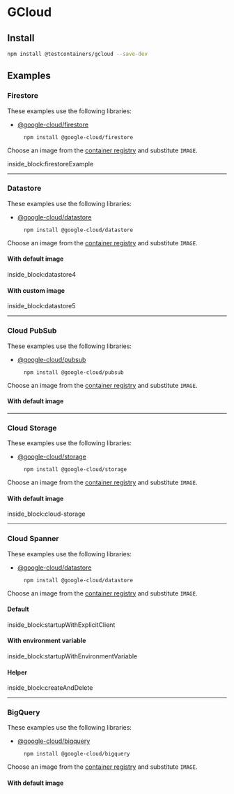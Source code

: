 # GCloud

## Install

```bash
npm install @testcontainers/gcloud --save-dev
```

## Examples

### Firestore

These examples use the following libraries:

- [@google-cloud/firestore](https://www.npmjs.com/package/@google-cloud/firestore)

        npm install @google-cloud/firestore

Choose an image from the [container registry](https://gcr.io/google.com/cloudsdktool/google-cloud-cli) and substitute `IMAGE`.

<!--codeinclude-->
[](../../packages/modules/gcloud/src/firestore-emulator-container.test.ts) inside_block:firestoreExample 
<!--/codeinclude-->

---
 
### Datastore

These examples use the following libraries:

- [@google-cloud/datastore](https://www.npmjs.com/package/@google-cloud/datastore)

        npm install @google-cloud/datastore

Choose an image from the [container registry](https://gcr.io/google.com/cloudsdktool/google-cloud-cli) and substitute `IMAGE`.

#### With default image

<!--codeinclude-->
[](../../packages/modules/gcloud/src/datastore-emulator-container.test.ts) inside_block:datastore4
<!--/codeinclude-->

#### With custom image

<!--codeinclude-->
[](../../packages/modules/gcloud/src/datastore-emulator-container.test.ts) inside_block:datastore5
<!--/codeinclude-->

---

### Cloud PubSub

These examples use the following libraries:

- [@google-cloud/pubsub](https://www.npmjs.com/package/@google-cloud/pubsub)

        npm install @google-cloud/pubsub

Choose an image from the [container registry](https://gcr.io/google.com/cloudsdktool/google-cloud-cli) and substitute `IMAGE`.

#### With default image

<!--codeinclude-->
[](../../packages/modules/gcloud/src/pubsub-emulator-container.test.ts)
<!--/codeinclude-->

---

### Cloud Storage

These examples use the following libraries:

- [@google-cloud/storage](https://www.npmjs.com/package/@google-cloud/storage)

        npm install @google-cloud/storage

Choose an image from the [container registry](https://hub.docker.com/r/fsouza/fake-gcs-server) and substitute `IMAGE`.

#### With default image

<!--codeinclude-->
[](../../packages/modules/gcloud/src/cloudstorage-emulator-container.test.ts) inside_block:cloud-storage
<!--/codeinclude-->

---

### Cloud Spanner

These examples use the following libraries:

- [@google-cloud/datastore](https://www.npmjs.com/package/@google-cloud/datastore)

        npm install @google-cloud/datastore

Choose an image from the [container registry](https://gcr.io/cloud-spanner-emulator/emulator:1.5.37) and substitute `IMAGE`.

#### Default

<!--codeinclude-->
[](../../packages/modules/gcloud/src/spanner-emulator-container.test.ts) inside_block:startupWithExplicitClient
<!--/codeinclude-->

#### With environment variable

<!--codeinclude-->
[](../../packages/modules/gcloud/src/spanner-emulator-container.test.ts) inside_block:startupWithEnvironmentVariable
<!--/codeinclude-->

#### Helper

<!--codeinclude-->
[](../../packages/modules/gcloud/src/spanner-emulator-helper.test.ts) inside_block:createAndDelete
<!--/codeinclude-->

---

### BigQuery

These examples use the following libraries:

- [@google-cloud/bigquery](https://www.npmjs.com/package/@google-cloud/bigquery)

        npm install @google-cloud/bigquery

Choose an image from the [container registry](https://ghcr.io/goccy/bigquery-emulator) and substitute `IMAGE`.

#### With default image

<!--codeinclude-->
[](../../packages/modules/gcloud/src/bigquery-emulator-container.test.ts)
<!--/codeinclude-->
